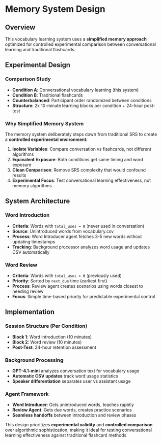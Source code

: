 # Memory System Design

## Overview

This vocabulary learning system uses a **simplified memory approach** optimized for controlled experimental comparison between conversational learning and traditional flashcards.

## Experimental Design

### Comparison Study
- **Condition A**: Conversational vocabulary learning (this system)
- **Condition B**: Traditional flashcards
- **Counterbalanced**: Participant order randomized between conditions
- **Structure**: 2x 10-minute learning blocks per condition + 24-hour post-test

### Why Simplified Memory System

The memory system deliberately steps down from traditional SRS to create a **controlled experimental environment**:

1. **Isolate Variables**: Compare conversation vs flashcards, not different algorithms
2. **Equivalent Exposure**: Both conditions get same timing and word exposure
3. **Clean Comparison**: Remove SRS complexity that would confound results
4. **Experimental Focus**: Test conversational learning effectiveness, not memory algorithms

## System Architecture

### Word Introduction
- **Criteria**: Words with `total_uses = 0` (never used in conversation)
- **Source**: Unintroduced words from vocabulary.csv 
- **Process**: Word Introducer agent fetches 3-5 new words without updating timestamps
- **Tracking**: Background processor analyzes word usage and updates CSV automatically

### Word Review
- **Criteria**: Words with `total_uses > 0` (previously used)
- **Priority**: Sorted by `next_due` time (earliest first)
- **Process**: Review agent creates scenarios using words closest to needing review
- **Focus**: Simple time-based priority for predictable experimental control

## Implementation

### Session Structure (Per Condition)
- **Block 1**: Word introduction (10 minutes)
- **Block 2**: Word review (10 minutes)  
- **Post-Test**: 24-hour retention assessment

### Background Processing
- **GPT-4.1-mini** analyzes conversation text for vocabulary usage
- **Automatic CSV updates** track word usage statistics
- **Speaker differentiation** separates user vs assistant usage

### Agent Framework
- **Word Introducer**: Gets unintroduced words, teaches rapidly
- **Review Agent**: Gets due words, creates practice scenarios
- **Seamless handoffs** between introduction and review phases

This design prioritizes **experimental validity** and **controlled comparison** over algorithmic sophistication, making it ideal for testing conversational learning effectiveness against traditional flashcard methods.